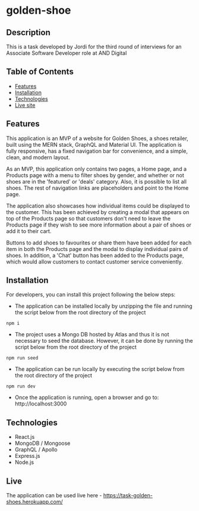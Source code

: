 # golden-shoe

## Description

This is a task developed by Jordi for the third round of interviews for an Associate Software Developer role at AND Digital

## Table of Contents

- [Features](#features)
- [Installation](#installation)
- [Technologies](#technologies)
- [Live site](#live)

## Features

This application is an MVP of a website for Golden Shoes, a shoes retailer, built using the MERN stack, GraphQL and Material UI. The application is fully responsive, has a fixed navigation bar for convenience, and a simple, clean, and modern layout.

As an MVP, this application only contains two pages, a Home page, and a Products page with a menu to filter shoes by gender, and whether or not shoes are in the 'featured' or 'deals' category. Also, it is possible to list all shoes. The rest of navigation links are placeholders and point to the Home page.

The application also showcases how individual items could be displayed to the customer. This has been achieved by creating a modal that appears on top of the Products page so that customers don't need to leave the Products page if they wish to see more information about a pair of shoes or add it to their cart.

Buttons to add shoes to favourites or share them have been added for each item in both the Products page and the modal to display individual pairs of shoes. In addition, a 'Chat' button has been added to the Products page, which would allow customers to contact customer service conveniently.

## Installation

For developers, you can install this project following the below steps:

- The application can be installed locally by unzipping the file and running the script below from the root directory of the project

```
npm i
```

- The project uses a Mongo DB hosted by Atlas and thus it is not necessary to seed the database. However, it can be done by running the script below from the root directory of the project

```
npm run seed
```

- The application can be run locally by executing the script below from the root directory of the project

```
npm run dev
```

- Once the application is running, open a browser and go to: http://localhost:3000

## Technologies

- React.js
- MongoDB / Mongoose
- GraphQL / Apollo
- Express.js
- Node.js

## Live

The application can be used live here - https://task-golden-shoes.herokuapp.com/
